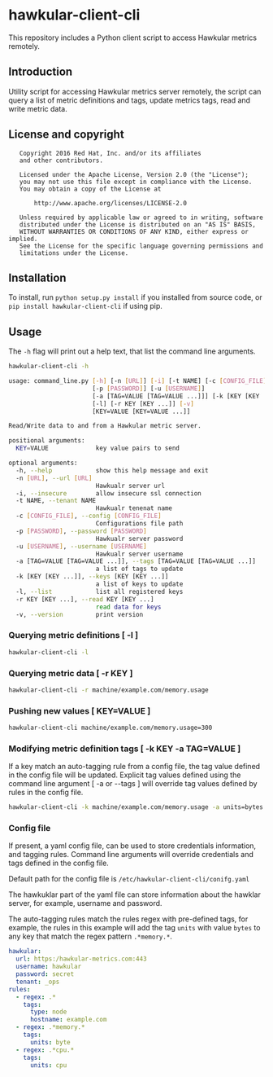 # hawkular-client-cli

This repository includes a Python client script to access Hawkular metrics remotely.

## Introduction

Utility script for accessing Hawkular metrics server remotely, the script can query
a list of metric definitions and tags, update metrics tags, read and write metric data.

## License and copyright

```
   Copyright 2016 Red Hat, Inc. and/or its affiliates
   and other contributors.

   Licensed under the Apache License, Version 2.0 (the "License");
   you may not use this file except in compliance with the License.
   You may obtain a copy of the License at

       http://www.apache.org/licenses/LICENSE-2.0

   Unless required by applicable law or agreed to in writing, software
   distributed under the License is distributed on an "AS IS" BASIS,
   WITHOUT WARRANTIES OR CONDITIONS OF ANY KIND, either express or implied.
   See the License for the specific language governing permissions and
   limitations under the License.
```

## Installation

To install, run ``python setup.py install`` if you installed from source code, or ``pip install hawkular-client-cli`` if using pip.

## Usage

The `-h` flag will print out a help text, that list the command line arguments.

```bash
hawkular-client-cli -h

usage: command_line.py [-h] [-n [URL]] [-i] [-t NAME] [-c [CONFIG_FILE]]
                       [-p [PASSWORD]] [-u [USERNAME]]
                       [-a [TAG=VALUE [TAG=VALUE ...]]] [-k [KEY [KEY ...]]]
                       [-l] [-r KEY [KEY ...]] [-v]
                       [KEY=VALUE [KEY=VALUE ...]]

Read/Write data to and from a Hawkular metric server.

positional arguments:
  KEY=VALUE             key value pairs to send

optional arguments:
  -h, --help            show this help message and exit
  -n [URL], --url [URL]
                        Hawkualr server url
  -i, --insecure        allow insecure ssl connection
  -t NAME, --tenant NAME
                        Hawkualr tenenat name
  -c [CONFIG_FILE], --config [CONFIG_FILE]
                        Configurations file path
  -p [PASSWORD], --password [PASSWORD]
                        Hawkualr server password
  -u [USERNAME], --username [USERNAME]
                        Hawkualr server username
  -a [TAG=VALUE [TAG=VALUE ...]], --tags [TAG=VALUE [TAG=VALUE ...]]
                        a list of tags to update
  -k [KEY [KEY ...]], --keys [KEY [KEY ...]]
                        a list of keys to update
  -l, --list            list all registered keys
  -r KEY [KEY ...], --read KEY [KEY ...]
                        read data for keys
  -v, --version         print version
```
### Querying metric definitions [ -l ]

```bash
hawkular-client-cli -l
```
### Querying metric data [ -r KEY ]

```bash
hawkular-client-cli -r machine/example.com/memory.usage
```
### Pushing new values [ KEY=VALUE ]

```bash
hawkular-client-cli machine/example.com/memory.usage=300
```
### Modifying metric definition tags [ -k KEY -a TAG=VALUE ]
If a key match an auto-tagging rule from a config file, the tag value defined
in the config file will be updated. Explicit tag values defined using the command line
argument [ -a or --tags ] will override tag values defined by rules in the config file.

```bash
hawkular-client-cli -k machine/example.com/memory.usage -a units=bytes
```

### Config file
If present, a yaml config file, can be used to store credentials information, and
tagging rules. Command line arguments will override credentials and tags defined in
the config file.

Default path for the config file is `/etc/hawkular-client-cli/conifg.yaml`

The hawkuklar part of the yaml file can store information about the hawklar server,
for example, username and password.

The auto-tagging rules match the rules regex with pre-defined tags, for example, the rules
in this example will add the tag `units` with value `bytes` to any key that match the regex pattern `.*memory.*`.

```yaml
hawkular:
  url: https:/hawkular-metrics.com:443
  username: hawkular
  password: secret
  tenant: _ops
rules:
  - regex: .*
    tags:
      type: node
      hostname: example.com
  - regex: .*memory.*
    tags:
      units: byte
  - regex: .*cpu.*
    tags:
      units: cpu
```
